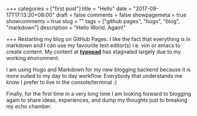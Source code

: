 +++
categories = ["first post"]
title = "Hello"
date = "2017-09-17T17:13:20+08:00"
draft = false
comments = false
showpagemeta = true
showcomments = true
slug = ""
tags = ["github pages", "hugo", "blog", "markdown"]
description = "Hello World. Again!"

+++
Restarting my blog on GitHub Pages. I like the fact that everything is in markdown and I can use my favourite text editor(s) i.e. vim or emacs to create content. My content at **[typepad](http://edwardcher.typepad.com)** has stagnated largely due to my working environment. 

I am using Hugo and Markdown for my new blogging backend because it is more suited to my day to day workflow. Everybody that understands me know I prefer to live in the console/terminal :) 

Finally, for the first time in a very long time I am looking forward to blogging again to share ideas, experiences, and dump my thoughts just to breaking my echo chamber.
